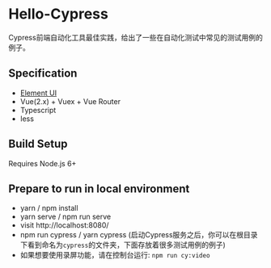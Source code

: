# Hello-Cypress
Cypress前端自动化工具最佳实践，给出了一些在自动化测试中常见的测试用例的例子。

## Specification

- [Element UI](https://element.eleme.io/#/zh-CN)
- Vue(2.x) + Vuex + Vue Router
- Typescript
- less

## Build Setup

Requires Node.js 6+

## Prepare to run in local environment

- yarn / npm install
- yarn serve / npm run serve
- visit http://localhost:8080/
- npm run cypress / yarn cypress (启动Cypress服务之后，你可以在根目录下看到命名为`cypress`的文件夹，下面存放着很多测试用例的例子)
- 如果想要使用录屏功能，请在控制台运行: `npm run cy:video`
